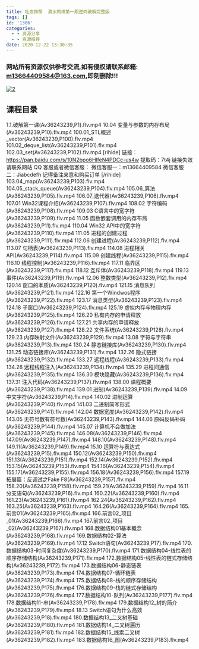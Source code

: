 ```yaml
---
title: 吐血推荐  滴水网络第一期逆向破解完整版
tags: []
id: '1306'
categories:
  - - 资源分享
  - - 资源推荐
date: 2020-12-22 13:30:35
---
```


### 网站所有资源仅供参考交流,如有侵权请联系邮箱: m13664409584@163.com,即刻删除!!!

[![2](https://www.52fun.com/wp-content/uploads/2020/12/1607842554-cc54853eb7ad121.png "2")](http://https://www.52fun.com/wp-content/uploads/2020/12/1607842554-cc54853eb7ad121.png "2")

## 课程目录

1.1.破解第一课(Av36243239,P1).flv.mp4 10.04 变量与参数的内存布局(Av36243239,P10).flv.mp4 100.01\_STL概述\_vector(Av36243239,P100).flv.mp4 101.02\_deque\_list(Av36243239,P101).flv.mp4 102.03\_set(Av36243239,P102).flv.mp4 \[rihide\] 链接：https://pan.baidu.com/s/10N2bpo6HlfeN4PDCc-us4w 提取码：7t4j 链接失效请联系网站 QQ 客服或者微信客服： 微信客服一：m13664409584 微信客服二：Jiabcdefh 记得备注来意和购买订单 \[/rihide\] 103.04\_map(Av36243239,P103).flv.mp4 104.05\_stack\_queue(Av36243239,P104).flv.mp4 105.06\_算法(Av36243239,P105).flv.mp4 106.07\_迭代器(Av36243239,P106).flv.mp4 107.01 Win32课程介绍(Av36243239,P107).flv.mp4 108.02 字符编码(Av36243239,P108).flv.mp4 109.03 C语言中的宽字符(Av36243239,P109).flv.mp4 11.05 函数嵌套调用的内存布局(Av36243239,P11).flv.mp4 110.04 Win32 API中的宽字符(Av36243239,P110).flv.mp4 111.05 进程的创建过程(Av36243239,P111).flv.mp4 112.06 创建进程(Av36243239,P112).flv.mp4 113.07 句柄表(Av36243239,P113).flv.mp4 114.08 进程相关API(Av36243239,P114).flv.mp4 115.09 创建线程(Av36243239,P115).flv.mp4 116.10 线程控制(Av36243239,P116).flv.mp4 117.11 临界区(Av36243239,P117).flv.mp4 118.12 互斥体(Av36243239,P118).flv.mp4 119.13 事件(Av36243239,P119).flv.mp4 12.06 整数类型(Av36243239,P12).flv.mp4 120.14 窗口的本质(Av36243239,P120).flv.mp4 121.15 消息队列(Av36243239,P121).flv.mp4 122.16 第一个Windwos程序(Av36243239,P122).flv.mp4 123.17 消息类型(Av36243239,P123).flv.mp4 124.18 子窗口(Av36243239,P124).flv.mp4 125.19 虚拟内存与物理内存(Av36243239,P125).flv.mp4 126.20 私有内存的申请释放(Av36243239,P126).flv.mp4 127.21 共享内存的申请释放(Av36243239,P127).flv.mp4 128.22 文件系统(Av36243239,P128).flv.mp4 129.23 内存映射文件(Av36243239,P129).flv.mp4 13.08 字符与字符串(Av36243239,P13).flv.mp4 130.24 静态链接库(Av36243239,P130).flv.mp4 131.25 动态链接库(Av36243239,P131).flv.mp4 132.26 隐式链接(Av36243239,P132).flv.mp4 133.27 远程线程(Av36243239,P133).flv.mp4 134.28 远程线程注入(Av36243239,P134).flv.mp4 135.29 进程间通信(Av36243239,P135).flv.mp4 136.30 模块隐藏(Av36243239,P136).flv.mp4 137.31 注入代码(Av36243239,P137).flv.mp4 138.00 课程概要(Av36243239,P138).flv.mp4 139.01 进制(Av36243239,P139).flv.mp4 14.09 中文字符(Av36243239,P14).flv.mp4 140.02 进制运算(Av36243239,P140).flv.mp4 141.03 二进制简写形式(Av36243239,P141).flv.mp4 142.04 数据宽度(Av36243239,P142).flv.mp4 143.05 无符号数有符号数(Av36243239,P143).flv.mp4 144.06 原码反码补码(Av36243239,P144).flv.mp4 145.07 计算机不会做加法(Av36243239,P145).flv.mp4 146.08(Av36243239,P146).flv.mp4 147.09(Av36243239,P147).flv.mp4 148.10(Av36243239,P148).flv.mp4 149.11(Av36243239,P149).flv.mp4 15.10 运算符与表达式(Av36243239,P15).flv.mp4 150.12(Av36243239,P150).flv.mp4 151.13(Av36243239,P151).flv.mp4 152.14(Av36243239,P152).flv.mp4 153.15(Av36243239,P153).flv.mp4 154.16(Av36243239,P154).flv.mp4 155.17(Av36243239,P155).flv.mp4 156.18(Av36243239,P156).flv.mp4 157.19 拓展篇：反调试之Fake F8(Av36243239,P157).flv.mp4 158.20(Av36243239,P158).flv.mp4 159.21(Av36243239,P159).flv.mp4 16.11 分支语句(Av36243239,P16).flv.mp4 160.22(Av36243239,P160).flv.mp4 161.23(Av36243239,P161).flv.mp4 162.24(Av36243239,P162).flv.mp4 163.25(Av36243239,P163).flv.mp4 164.26(Av36243239,P164).flv.mp4 165.前言01(Av36243239,P165).flv.mp4 166.前言02\_项目_01(Av36243239,P166).flv.mp4 167.前言02_项目_02(Av36243239,P167).flv.mp4 168.数据结构01基本概念(Av36243239,P168).flv.mp4 169.数据结构02-算法(Av36243239,P169).flv.mp4 17.12 Switch语句(Av36243239,P17).flv.mp4 170.数据结构03-时间复杂度(Av36243239,P170).flv.mp4 171.数据结构04-线性表的顺序存储结构(Av36243239,P171).flv.mp4 172.数据结构05-线性表的链式存储结构(Av36243239,P172).flv.mp4 173.数据结构06-静态链表(Av36243239,P173).flv.mp4 174.数据结构07-循环链表(Av36243239,P174).flv.mp4 175.数据结构08-栈的顺序存储结构(Av36243239,P175).flv.mp4 176.数据结构09-栈的链式存储结构(Av36243239,P176).flv.mp4 177.数据结构10-队列(Av36243239,P177).flv.mp4 178.数据结构11-串(Av36243239,P178).flv.mp4 179.数据结构12_树的简介(Av36243239,P179).flv.mp4 18.13 Switch语句为什么高效(Av36243239,P18).flv.mp4 180.数据结构13\_二叉树基础(Av36243239,P180).flv.mp4 181.数据结构14\_二叉树遍历(Av36243239,P181).flv.mp4 182.数据结构15\_线索二叉树(Av36243239,P182).flv.mp4 183.数据结构16\_图(Av36243239,P183).flv.mp4